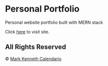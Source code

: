 # Personal Portfolio

Personal website portfolio built with MERN stack

Click [here](https://markcalendario10.web.app/) to visit site.

## All Rights Reserved
© [Mark Kenneth Calendario](https://github.com/markcalendario)
